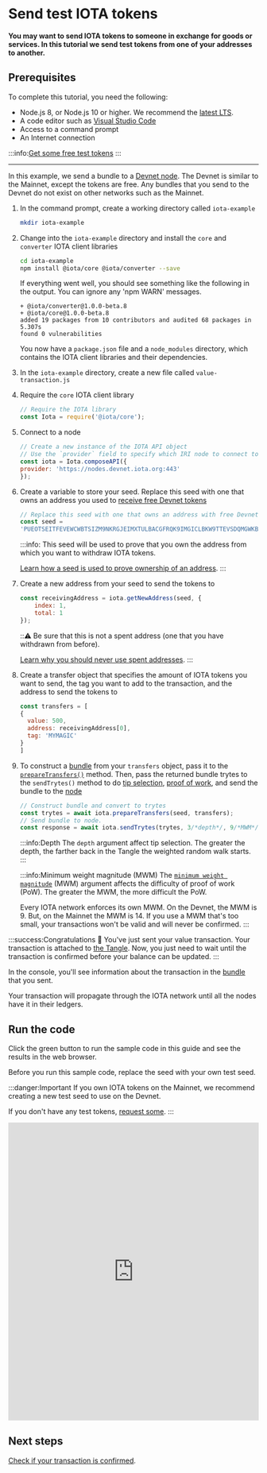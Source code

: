 # Send test IOTA tokens

**You may want to send IOTA tokens to someone in exchange for goods or services. In this tutorial we send test tokens from one of your addresses to another.**

## Prerequisites

To complete this tutorial, you need the following:

* Node.js 8, or Node.js 10 or higher. We recommend the [latest LTS](https://nodejs.org/en/download/).
* A code editor such as [Visual Studio Code](https://code.visualstudio.com/Download)
* Access to a command prompt
* An Internet connection


:::info:[Get some free test tokens](../tutorials/receive-test-tokens.md)
:::

---

In this example, we send a bundle to a [Devnet node](../references/iota-networks.md#devnet). The Devnet is similar to the Mainnet, except the tokens are free. Any bundles that you send to the Devnet do not exist on other networks such as the Mainnet.

1. In the command prompt, create a working directory called `iota-example`

    ```bash
    mkdir iota-example
    ```

2. Change into the `iota-example` directory and install the `core` and `converter` IOTA client libraries

    ```bash
    cd iota-example
    npm install @iota/core @iota/converter --save
    ```

    If everything went well, you should see something like the following in the output. You can ignore any 'npm WARN' messages.

    ```shell
    + @iota/converter@1.0.0-beta.8
    + @iota/core@1.0.0-beta.8
    added 19 packages from 10 contributors and audited 68 packages in 5.307s
    found 0 vulnerabilities
    ```

    You now have a `package.json` file and a `node_modules` directory, which contains the IOTA client libraries and their dependencies.

3. In the `iota-example` directory, create a new file called `value-transaction.js`

4. Require the `core` IOTA client library

    ```js
    // Require the IOTA library
    const Iota = require('@iota/core');
    ```

5. Connect to a node

    ```js
    // Create a new instance of the IOTA API object
    // Use the `provider` field to specify which IRI node to connect to
    const iota = Iota.composeAPI({
    provider: 'https://nodes.devnet.iota.org:443'
    });
    ```

6. Create a variable to store your seed. Replace this seed with one that owns an address you used to [receive free Devnet tokens](../tutorials/receive-test-tokens.md) 

    ```js
    // Replace this seed with one that owns an address with free Devnet tokens 
    const seed =
    'PUEOTSEITFEVEWCWBTSIZM9NKRGJEIMXTULBACGFRQK9IMGICLBKW9TTEVSDQMGWKBXPVCBMMCXWMNPDX';
    ```

    :::info:
    This seed will be used to prove that you own the address from which you want to withdraw IOTA tokens.

    [Learn how a seed is used to prove ownership of an address](root://iota-basics/0.1/concepts/addresses-and-signatures.md).
    :::

7. Create a new address from your seed to send the tokens to

    ```js
    const receivingAddress = iota.getNewAddress(seed, {
        index: 1,
        total: 1
    });
    ```

    :::warning:
    Be sure that this is not a spent address (one that you have withdrawn from before).

    [Learn why you should never use spent addresses](root://iota-basics/0.1/concepts/addresses-and-signatures.md#address-reuse).
    :::

8. Create a transfer object that specifies the amount of IOTA tokens you want to send, the tag you want to add to the transaction, and the address to send the tokens to

    ```js
    const transfers = [
    {
      value: 500,
      address: receivingAddress[0],
      tag: 'MYMAGIC'
    }
    ]
    ```

9. To construct a [bundle](../introduction/what-is-a-bundle.md) from your `transfers` object, pass it to the [`prepareTransfers()`](https://github.com/iotaledger/iota.js/blob/next/api_reference.md#module_core.prepareTransfers) method. Then, pass the returned bundle trytes to the `sendTrytes()` method to do [tip selection](root://the-tangle/0.1/concepts/tip-selection.md), [proof of work](root://the-tangle/0.1/concepts/proof-of-work.md), and send the bundle to the [node](../introduction/what-is-a-node.md)

    ```js
    // Construct bundle and convert to trytes
    const trytes = await iota.prepareTransfers(seed, transfers);
    // Send bundle to node.
    const response = await iota.sendTrytes(trytes, 3/*depth*/, 9/*MWM*/);
    ```

    :::info:Depth
    The `depth` argument affect tip selection. The greater the depth, the farther back in the Tangle the weighted random walk starts.
    :::
    
    :::info:Minimum weight magnitude (MWM)
    The [`minimum weight magnitude`](root://iota-basics/0.1/concepts/minimum-weight-magnitude.md) (MWM) argument affects the difficulty of proof of work (PoW). The greater the MWM, the more difficult the PoW.
    
    Every IOTA network enforces its own MWM. On the Devnet, the MWM is 9. But, on the Mainnet the MWM is 14. If you use a MWM that's too small, your transactions won't be valid and will never be confirmed.
    :::

:::success:Congratulations :tada:
You've just sent your value transaction. Your transaction is attached to [the Tangle](../introduction/what-is-the-tangle.md). Now, you just need to wait until the transaction is confirmed before your balance can be updated.
:::

In the console, you'll see information about the transaction in the [bundle](../introduction/what-is-a-bundle.md) that you sent.

Your transaction will propagate through the IOTA network until all the nodes have it in their ledgers.

## Run the code

Click the green button to run the sample code in this guide and see the results in the web browser.

Before you run this sample code, replace the seed with your own test seed.

:::danger:Important
If you own IOTA tokens on the Mainnet, we recommend creating a new test seed to use on the Devnet.

If you don't have any test tokens, [request some](../tutorials/receive-test-tokens.md).
:::

<iframe height="600px" width="100%" src="https://repl.it/@jake91/Send-IOTA-tokens-on-the-Devnet?lite=true" scrolling="no" frameborder="no" allowtransparency="true" allowfullscreen="true" sandbox="allow-forms allow-pointer-lock allow-popups allow-same-origin allow-scripts allow-modals"></iframe>

## Next steps

[Check if your transaction is confirmed](root://iota-basics/0.1/how-to-guides/check-transaction-confirmation.md).

